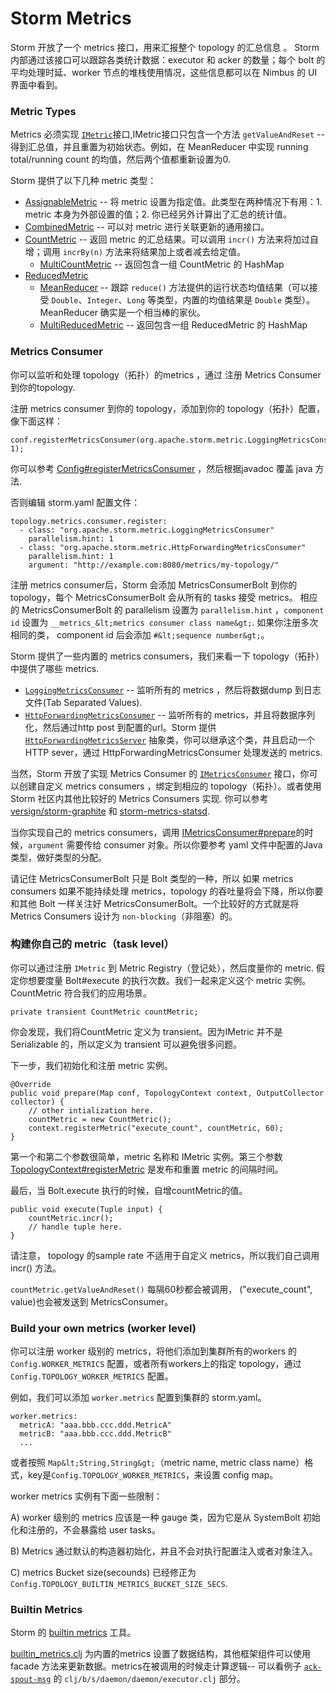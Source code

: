 # Storm Metrics

Storm 开放了一个 metrics 接口，用来汇报整个 topology 的汇总信息 。 Storm 内部通过该接口可以跟踪各类统计数据：executor 和 acker 的数量；每个 bolt 的平均处理时延、worker 节点的堆栈使用情况，这些信息都可以在 Nimbus 的 UI 界面中看到。

### Metric Types

Metrics 必须实现 [`IMetric`](http://github.com/apache/storm/blob/master%0A/storm-core/src/jvm/org/apache/storm/metric/api/IMetric.java)接口,IMetric接口只包含一个方法 `getValueAndReset` -- 得到汇总值，并且重置为初始状态。例如，在 MeanReducer 中实现 running total/running count 的均值，然后两个值都重新设置为0.

Storm 提供了以下几种 metric 类型：

*   [AssignableMetric](http://github.com/apache/storm/blob/master%0A/storm-core/src/jvm/org/apache/storm/metric/api/AssignableMetric.java) -- 将 metric 设置为指定值。此类型在两种情况下有用：1\. metric 本身为外部设置的值；2\. 你已经另外计算出了汇总的统计值。
*   [CombinedMetric](http://github.com/apache/storm/blob/master%0A/storm-core/src/jvm/org/apache/storm/metric/api/CombinedMetric.java) -- 可以对 metric 进行关联更新的通用接口。
*   [CountMetric](http://github.com/apache/storm/blob/master%0A/storm-core/src/jvm/org/apache/storm/metric/api/CountMetric.java) -- 返回 metric 的汇总结果。可以调用 `incr()` 方法来将加过自增；调用 `incrBy(n)` 方法来将结果加上或者减去给定值。
    *   [MultiCountMetric](http://github.com/apache/storm/blob/master%0A/storm-core/src/jvm/org/apache/storm/metric/api/MultiCountMetric.java) -- 返回包含一组 CountMetric 的 HashMap
*   [ReducedMetric](http://github.com/apache/storm/blob/master%0A/storm-core/src/jvm/org/apache/storm/metric/api/ReducedMetric.java)
    *   [MeanReducer](http://github.com/apache/storm/blob/master%0A/storm-core/src/jvm/org/apache/storm/metric/api/MeanReducer.java) -- 跟踪 `reduce()` 方法提供的运行状态均值结果（可以接受 `Double`、`Integer`、`Long` 等类型，内置的均值结果是 `Double` 类型）。MeanReducer 确实是一个相当棒的家伙。
    *   [MultiReducedMetric](http://github.com/apache/storm/blob/master%0A/storm-core/src/jvm/org/apache/storm/metric/api/MultiReducedMetric.java) -- 返回包含一组 ReducedMetric 的 HashMap

### Metrics Consumer

你可以监听和处理 topology（拓扑）的metrics ，通过 注册 Metrics Consumer到你的topology.

注册 metrics consumer 到你的 topology，添加到你的 topology（拓扑）配置，像下面这样：

```
conf.registerMetricsConsumer(org.apache.storm.metric.LoggingMetricsConsumer.class, 1); 
```

你可以参考 [Config#registerMetricsConsumer](javadocs/org/apache/storm/Config.html#registerMetricsConsumer-java.lang.Class-) ，然后根据javadoc 覆盖 java 方法.

否则编辑 storm.yaml 配置文件：

```
topology.metrics.consumer.register:
  - class: "org.apache.storm.metric.LoggingMetricsConsumer"
    parallelism.hint: 1
  - class: "org.apache.storm.metric.HttpForwardingMetricsConsumer"
    parallelism.hint: 1
    argument: "http://example.com:8080/metrics/my-topology/" 
```

注册 metrics consumer后，Storm 会添加 MetricsConsumerBolt 到你的 topology，每个 MetricsConsumerBolt 会从所有的 tasks 接受 metrics。 相应的 MetricsConsumerBolt 的 parallelism 设置为 `parallelism.hint` ，`component id` 设置为 `__metrics_&lt;metrics consumer class name&gt;`. 如果你注册多次相同的类， component id 后会添加 `#&lt;sequence number&gt;`。

Storm 提供了一些内置的 metrics consumers，我们来看一下 topology（拓扑）中提供了哪些 metrics.

*   [`LoggingMetricsConsumer`](http://github.com/apache/storm/blob/master%0A/storm-core/src/jvm/org/apache/storm/metric/LoggingMetricsConsumer.java) -- 监听所有的 metrics ，然后将数据dump 到日志文件(Tab Separated Values).
*   [`HttpForwardingMetricsConsumer`](http://github.com/apache/storm/blob/master%0A/storm-core/src/jvm/org/apache/storm/metric/HttpForwardingMetricsConsumer.java) -- 监听所有的 metrics，并且将数据序列化，然后通过http post 到配置的url。Storm 提供 [`HttpForwardingMetricsServer`](http://github.com/apache/storm/blob/master%0A/storm-core/src/jvm/org/apache/storm/metric/HttpForwardingMetricsServer.java) 抽象类，你可以继承这个类，并且启动一个 HTTP sever，通过 HttpForwardingMetricsConsumer 处理发送的 metrics.

当然，Storm 开放了实现 Metrics Consumer 的 [`IMetricsConsumer`](http://github.com/apache/storm/blob/master%0A/storm-core/src/jvm/org/apache/storm/metric/api/IMetricsConsumer.java) 接口，你可以创建自定义 metrics consumers ，绑定到相应的 topology（拓扑）。或者使用 Storm 社区内其他比较好的 Metrics Consumers 实现. 你可以参考 [versign/storm-graphite](https://github.com/verisign/storm-graphite) 和 [storm-metrics-statsd](https://github.com/endgameinc/storm-metrics-statsd).

当你实现自己的 metrics consumers，调用 [IMetricsConsumer#prepare](javadocs/org/apache/storm/metric/api/IMetricsConsumer.html#prepare-java.util.Map-java.lang.Object-org.apache.storm.task.TopologyContext-org.apache.storm.task.IErrorReporter-)的时候，`argument` 需要传给 consumer 对象。所以你要参考 yaml 文件中配置的Java 类型，做好类型的分配。

请记住 MetricsConsumerBolt 只是 Bolt 类型的一种，所以 如果 metrics consumers 如果不能持续处理 metrics，topology 的吞吐量将会下降，所以你要和其他 Bolt 一样关注好 MetricsConsumerBolt。一个比较好的方式就是将 Metrics Consumers 设计为 `non-blocking`（非阻塞）的。

### 构建你自己的 metric（task level）

你可以通过注册 `IMetric` 到 Metric Registry（登记处），然后度量你的 metric. 假定你想要度量 Bolt#execute 的执行次数。我们一起来定义这个 metric 实例。CountMetric 符合我们的应用场景。

```
private transient CountMetric countMetric; 
```

你会发现，我们将CountMetric 定义为 transient。因为IMetric 并不是 Serializable 的，所以定义为 transient 可以避免很多问题。

下一步，我们初始化和注册 metric 实例。

```
@Override
public void prepare(Map conf, TopologyContext context, OutputCollector collector) {
    // other intialization here.
    countMetric = new CountMetric();
    context.registerMetric("execute_count", countMetric, 60);
} 
```

第一个和第二个参数很简单，metric 名称和 IMetric 实例。第三个参数[TopologyContext#registerMetric](javadocs/org/apache/storm/task/TopologyContext.html#registerMetric-java.lang.String-T-int-) 是发布和重置 metric 的间隔时间。

最后，当 Bolt.execute 执行的时候，自增countMetric的值。

```
public void execute(Tuple input) {
    countMetric.incr();
    // handle tuple here. 
} 
```

请注意， topology 的sample rate 不适用于自定义 metrics，所以我们自己调用 incr() 方法。

`countMetric.getValueAndReset()` 每隔60秒都会被调用， ("execute_count", value)也会被发送到 MetricsConsumer。

### Build your own metrics (worker level)

你可以注册 worker 级别的 metrics，将他们添加到集群所有的workers 的 `Config.WORKER_METRICS` 配置，或者所有workers上的指定 topology，通过 `Config.TOPOLOGY_WORKER_METRICS` 配置。

例如，我们可以添加 `worker.metrics` 配置到集群的 storm.yaml。

```
worker.metrics: 
  metricA: "aaa.bbb.ccc.ddd.MetricA"
  metricB: "aaa.bbb.ccc.ddd.MetricB"
  ... 
```

或者按照 `Map&lt;String,String&gt;`（metric name, metric class name）格式，key是`Config.TOPOLOGY_WORKER_METRICS`，来设置 config map。

worker metrics 实例有下面一些限制：

A) worker 级别的 metrics 应该是一种 gauge 类，因为它是从 SystemBolt 初始化和注册的，不会暴露给 user tasks。

B) Metrics 通过默认的构造器初始化，并且不会对执行配置注入或者对象注入。

C) metrics Bucket size(secounds) 已经修正为 `Config.TOPOLOGY_BUILTIN_METRICS_BUCKET_SIZE_SECS`.

### Builtin Metrics

Storm 的 [builtin metrics](http://github.com/apache/storm/blob/master%0A/storm-core/src/clj/org/apache/storm/daemon/builtin_metrics.clj) 工具。

[builtin_metrics.clj](http://github.com/apache/storm/blob/master%0A/storm-core/src/clj/org/apache/storm/daemon/builtin_metrics.clj) 为内置的metrics 设置了数据结构，其他框架组件可以使用 facade 方法来更新数据。metrics在被调用的时候走计算逻辑-- 可以看例子 [`ack-spout-msg`](http://github.com/apache/storm/blob/master%0A/storm-core/src/clj/org/apache/storm/daemon/executor.clj#358) 的 `clj/b/s/daemon/daemon/executor.clj` 部分。